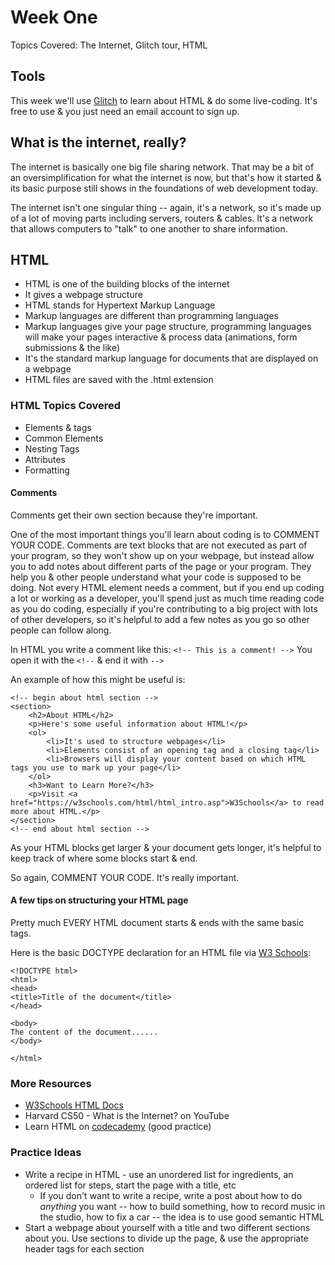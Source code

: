 # Week One

Topics Covered: The Internet, Glitch tour, HTML

## Tools

This week we'll use [Glitch](https://glitch.com/) to learn about HTML & do some live-coding. It's free to use & you just need an email account to sign up.

## What is the internet, really?

The internet is basically one big file sharing network. That may be a bit of an oversimplification for what the internet is now, but that's how it started & its basic purpose still shows in the foundations of web development today.

The internet isn't one singular thing -- again, it's a network, so it's made up of a lot of moving parts including servers, routers & cables. It's a network that allows computers to "talk" to one another to share information.

## HTML

- HTML is one of the building blocks of the internet
- It gives a webpage structure
- HTML stands for Hypertext Markup Language
- Markup languages are different than programming languages
- Markup languages give your page structure, programming languages will make your pages interactive & process data (animations, form submissions & the like)
- It's the standard markup language for documents that are displayed on a webpage
- HTML files are saved with the .html extension

### HTML Topics Covered

- Elements & tags
- Common Elements
- Nesting Tags
- Attributes
- Formatting

#### Comments

Comments get their own section because they're important.

One of the most important things you'll learn about coding is to COMMENT YOUR CODE. Comments are text blocks that are not executed as part of your program, so they won't show up on your webpage, but instead allow you to add notes about different parts of the page or your program. They help you & other people understand what your code is supposed to be doing. Not every HTML element needs a comment, but if you end up coding a lot or working as a developer, you'll spend just as much time reading code as you do coding, especially if you're contributing to a big project with lots of other developers, so it's helpful to add a few notes as you go so other people can follow along.

In HTML you write a comment like this:
`<!-- This is a comment! -->`
You open it with the `<!--` & end it with `-->`

An example of how this might be useful is:

```
<!-- begin about html section -->
<section>
    <h2>About HTML</h2>
    <p>Here's some useful information about HTML!</p>
    <ol>
        <li>It's used to structure webpages</li>
        <li>Elements consist of an opening tag and a closing tag</li>
        <li>Browsers will display your content based on which HTML tags you use to mark up your page</li>
    </ol>
    <h3>Want to Learn More?</h3>
    <p>Visit <a href="https://w3schools.com/html/html_intro.asp">W3Schools</a> to read more about HTML.</p>
</section>
<!-- end about html section -->
```

As your HTML blocks get larger & your document gets longer, it's helpful to keep track of where some blocks start & end.

So again, COMMENT YOUR CODE. It's really important.

#### A few tips on structuring your HTML page

Pretty much EVERY HTML document starts & ends with the same basic tags.

Here is the basic DOCTYPE declaration for an HTML file via [W3 Schools](https://www.w3schools.com/tags/tag_doctype.asp):

```
<!DOCTYPE html>
<html>
<head>
<title>Title of the document</title>
</head>

<body>
The content of the document......
</body>

</html>
```

### More Resources

- [W3Schools HTML Docs](https://www.w3schools.com/html/default.asp)
- Harvard CS50 - What is the Internet? on YouTube
- Learn HTML on [codecademy](https://www.codecademy.com/learn/learn-html) (good practice)

### Practice Ideas

- Write a recipe in HTML - use an unordered list for ingredients, an ordered list for steps, start the page with a title, etc
  - If you don't want to write a recipe, write a post about how to do _anything_ you want -- how to build something, how to record music in the studio, how to fix a car -- the idea is to use good semantic HTML
- Start a webpage about yourself with a title and two different sections about you. Use sections to divide up the page, & use the appropriate header tags for each section
